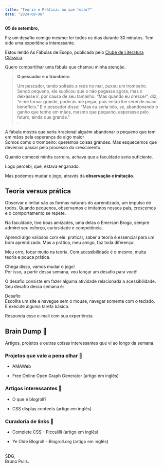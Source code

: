 ```yaml
---
title: "Teoria e Prática: no que focar?"
date: "2024-09-06"
---
```


**05 de setembro,**

Fiz um desafio comigo mesmo: ler todos os dias durante 30 minutos. Tem sido uma experiência interessante.

Estou lendo As Fábulas de Esopo, publicado pelo [Clube de Literatura Clássica](https://literaturaclassica.com.br/).

Quero compartilhar uma fábula que chamou minha atenção.

> **O pescador e o trombeiro**
> 
> Um pescador, tendo soltado a rede no mar, puxou um trombeiro. Sendo pequeno, ele suplicou que o não pegasse agora, mas o deixasse ir, por causa de seu tamanho. “Mas quando eu crescer”, diz, “e me tornar grande, poderás me pegar, pois então lhe serei de maior benefício.” E o pescador disse: “Mas eu seria tolo, se, abandonando o ganho que tenho em mãos, mesmo que pequeno, esperasse pelo futuro, ainda que grande.”  
> .

A fábula mostra que seria irracional alguém abandonar o pequeno que tem em mãos pela esperança de algo maior  
Somos como o trombeiro: queremos coisas grandes. Mas esquecemos que devemos passar pelo processo do crescimento.

Quando comecei minha carreira, achava que a faculdade seria suficiente.

Logo percebi, que, estava enganado.

Mas podemos mudar o jogo, através da **observação e imitação**.

## Teoria versus prática

Observar e imitar são as formas naturais do aprendizado, um impulso de todos. Quando pequenos, observamos e imitamos nossos pais, crescemos e o comportamento se repete.

Na faculdade, tive boas amizades, uma delas o Emerson Broga, sempre admirei seu esforço, curiosidade e competência.

Aprendi algo valiosos com ele: praticar, saber a teoria é essencial para um bom aprendizado. Mas a prática, meu amigo, faz toda diferença.

Meu erro, focar muito na teoria. Com acessibilidade é o mesmo, muita teoria e pouca prática.

Chega disso, vamos mudar o jogo!  
Por isso, a partir dessa semana, vou lançar um desafio para você!

O desafio consiste em fazer alguma atividade relacionada a acessibilidade. Seu desafio dessa semana é:

Desafio  
Escolha um site e navegue sem o mouse, navegar somente com o teclado. E execute alguma tarefa básica.

Responda esse e-mail com sua experiência.

## Brain Dump 🧠

Artigos, projetos e outras coisas interessantes que vi ao longo da semana.

### Projetos que vale a pena olhar 🧪

- ​AMAWeb

- ​​Free Online Open Graph Generator (artigo em inglês)

### Artigos interessantes 📖​

- O que é blogroll?​

- ​CSS display contents (artigo em inglês)

### Curadoria de links 🔗

- Complete CSS - Piccalilli (artigo em inglês)

- ​Ye Olde Blogroll - Blogroll.org (artigo em inglês)  
    ​

SDG,  
Bruno Pulis.
